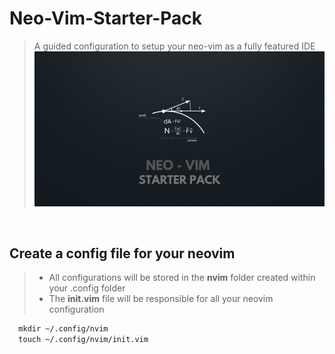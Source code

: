 # Neo-Vim-Starter-Pack

>A guided configuration  to setup your neo-vim as a fully featured IDE
>![Project Banner](./Images/Repo-Banner.png)

<br>

## Create a config file for your neovim

> *  All configurations will be stored in the  **nvim** folder created within your .config folder 
> * The  **init.vim** file  will be responsible for all your neovim configuration

```html
  mkdir ~/.config/nvim
  touch ~/.config/nvim/init.vim
```
